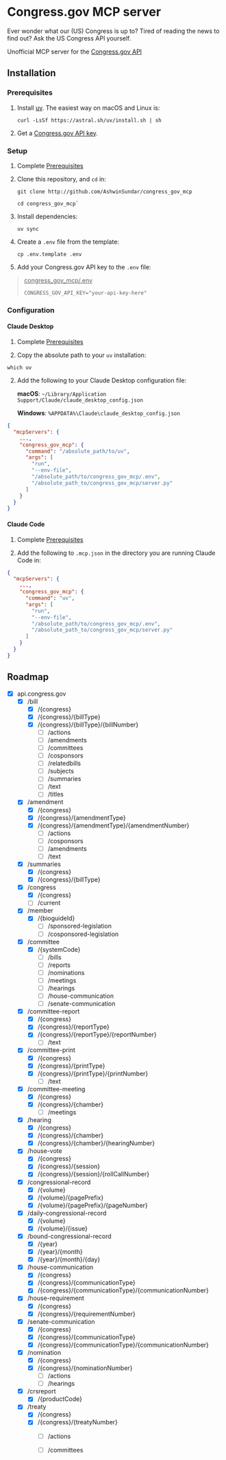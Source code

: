 # <span>Congress.gov</span> MCP server

Ever wonder what our (US) Congress is up to? Tired of reading the news to find out? Ask the US Congress API yourself.

Unofficial MCP server for the [Congress.gov API](https://api.congress.gov)

## Installation

### Prerequisites
1. Install [uv](https://docs.astral.sh/uv/getting-started/installation/). The easiest way on macOS and Linux is:
    ```
    curl -LsSf https://astral.sh/uv/install.sh | sh
    ```
2. Get a [Congress.gov API key](https://api.congress.gov/sign-up/).

### Setup

1. Complete [Prerequisites](#Prerequisites)
2. Clone this repository, and `cd` in:

    ```
    git clone http://github.com/AshwinSundar/congress_gov_mcp
    ```

    ```
    cd congress_gov_mcp`
    ```

3. Install dependencies:

    ```
    uv sync
    ```

3. Create a `.env` file from the template:

    ```
    cp .env.template .env
    ```

4. Add your Congress.gov API key to the `.env` file:

><u>congress_gov_mcp/.env</u>
>```
>CONGRESS_GOV_API_KEY="your-api-key-here"
>```

### Configuration

#### Claude Desktop

1. Complete [Prerequisites](#Prerequisites)

2. Copy the absolute path to your `uv` installation:

```
which uv
```
2. Add the following to your Claude Desktop configuration file:

    **macOS**: `~/Library/Application Support/Claude/claude_desktop_config.json`

    **Windows**: `%APPDATA%\Claude\claude_desktop_config.json`

```json
{
  "mcpServers": {
    ...,
    "congress_gov_mcp": {
      "command": "/absolute_path/to/uv",
      "args": [
        "run",
        "--env-file",
        "/absolute_path/to/congress_gov_mcp/.env",
        "/absolute_path_to/congress_gov_mcp/server.py"
      ]
    }
  }
}

````

#### Claude Code

1. Complete [Prerequisites](#Prerequisites)

2. Add the following to `.mcp.json` in the directory you are running Claude Code in:

```json
{
  "mcpServers": {
    ...,
    "congress_gov_mcp": {
      "command": "uv",
      "args": [
        "run",
        "--env-file",
        "/absolute_path/to/congress_gov_mcp/.env",
        "/absolute_path_to/congress_gov_mcp/server.py"
      ]
    }
  }
}

````

## Roadmap

- [x] api.congress.gov
    - [x] /bill
        - [x] /{congress}
        - [x] /{congress}/{billType}
        - [x] /{congress}/{billType}/{billNumber}
            - [ ] /actions
            - [ ] /amendments
            - [ ] /committees
            - [ ] /cosponsors
            - [ ] /relatedbills
            - [ ] /subjects
            - [ ] /summaries
            - [ ] /text
            - [ ] /titles
    - [x] /amendment
        - [x] /{congress}
        - [x] /{congress}/{amendmentType}
        - [x] /{congress}/{amendmentType}/{amendmentNumber}
            - [ ] /actions
            - [ ] /cosponsors
            - [ ] /amendments
            - [ ] /text
    - [x] /summaries
        - [x] /{congress}
        - [x] /{congress}/{billType}
    - [x] /congress
        - [x] /{congress}
        - [ ] /current
    - [x] /member
        - [x] /{bioguideId}
            - [ ] /sponsored-legislation
            - [ ] /cosponsored-legislation
    - [x] /committee
        - [x] /{systemCode}
            - [ ] /bills
            - [ ] /reports
            - [ ] /nominations
            - [ ] /meetings
            - [ ] /hearings
            - [ ] /house-communication
            - [ ] /senate-communication
    - [x] /committee-report
        - [x] /{congress}
        - [x] /{congress}/{reportType}
        - [x] /{congress}/{reportType}/{reportNumber}
            - [ ] /text
    - [x] /committee-print
        - [x] /{congress}
        - [x] /{congress}/{printType}
        - [x] /{congress}/{printType}/{printNumber}
            - [ ] /text
    - [x] /committee-meeting
        - [x] /{congress}
        - [x] /{congress}/{chamber}
            - [ ] /meetings
    - [x] /hearing
        - [x] /{congress}
        - [x] /{congress}/{chamber}
        - [x] /{congress}/{chamber}/{hearingNumber}
    - [x] /house-vote
        - [x] /{congress}
        - [x] /{congress}/{session}
        - [x] /{congress}/{session}/{rollCallNumber}
    - [x] /congressional-record
        - [x] /{volume}
        - [x] /{volume}/{pagePrefix}
        - [x] /{volume}/{pagePrefix}/{pageNumber}
    - [x] /daily-congressional-record
        - [x] /{volume}
        - [x] /{volume}/{issue}
    - [x] /bound-congressional-record
        - [x] /{year}
        - [x] /{year}/{month}
        - [x] /{year}/{month}/{day}
    - [x] /house-communication
        - [x] /{congress}
        - [x] /{congress}/{communicationType}
        - [x] /{congress}/{communicationType}/{communicationNumber}
    - [x] /house-requirement
        - [x] /{congress}
        - [x] /{congress}/{requirementNumber}
    - [x] /senate-communication
        - [x] /{congress}
        - [x] /{congress}/{communicationType}
        - [x] /{congress}/{communicationType}/{communicationNumber}
    - [x] /nomination
        - [x] /{congress}
        - [x] /{congress}/{nominationNumber}
            - [ ] /actions
            - [ ] /hearings
    - [x] /crsreport
        - [x] /{productCode}
    - [x] /treaty
        - [x] /{congress}
        - [x] /{congress}/{treatyNumber}
            - [ ] /actions
            - [ ] /committees

